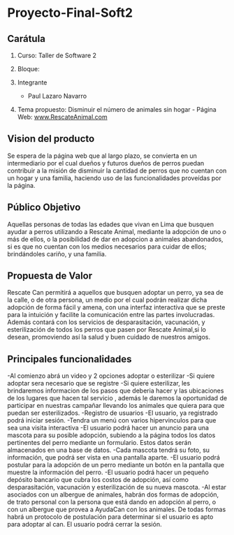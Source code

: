 # Proyecto-Final-Soft2
## Carátula
1. Curso: Taller de Software 2               
2. Bloque: 

3. Integrante
   - Paul Lazaro Navarro 
  
   
4. Tema propuesto: Disminuir el número de animales sin hogar - Página Web: www.RescateAnimal.com           

## Vision del producto 
Se espera de la página web que al largo plazo, se convierta en un intermediario por el cual dueños y futuros dueños de perros puedan contribuir a la misión de disminuir la cantidad de perros que no cuentan con un hogar y una familia, haciendo uso de las funcionalidades proveídas por la página.

## Público Objetivo 
Aquellas personas de todas las edades que vivan en Lima que busquen ayudar a perros utilizando a Rescate Animal, mediante la adopción de uno o más de ellos, o la posibilidad de dar en adopcion a animales abandonados, si es que no cuentan con los medios necesarios para cuidar de ellos; brindándoles cariño, y una familia.

## Propuesta de Valor
Rescate Can permitirá a aquellos que busquen adoptar un perro, ya sea de la calle, o de otra persona, un medio por el cual podrán realizar dicha adopción de forma fácil y amena, con una interfaz interactiva que se preste para la intuición y facilite la comunicación entre las partes involucradas. Además contará con los servicios de desparasitación, vacunación, y esterilización de todos los perros que pasen por Rescate Animal,si lo desean, promoviendo así la salud y buen cuidado de nuestros amigos. 

## Principales funcionalidades
-Al comienzo abrá un video y 2 opciones adoptar o esterilizar
-Si quiere adoptar sera necesario que se registre
-Si quiere esterilizar, les brindaremos informacion de los pasos que deberia hacer y las ubicaciones de los lugares que hacen tal servicio , además le daremos la oportunidad de participar en nuestras campañar llevando los animales que quiera para que puedan ser esterilizados.
-Registro de usuarios
-El usuario, ya registrado podrá iniciar sesión.
-Tendra un menú con varios hipervinculos para que sea una visita interactiva
-El usuario podrá hacer un anuncio para una mascota para su posible adopción, subiendo a la página todos los datos pertinentes del perro mediante un formulario. Estos datos serán almacenados en una base de datos.
-Cada mascota tendrá su foto, su información, que podrá ser vista en una pantalla aparte.
-El usuario podrá postular para la adopción de un perro mediante un botón en la pantalla que muestre la información del perro.
-El usuario podrá hacer un pequeño depósito bancario que cubra los costos de adopción, así como desparasitación, vacunación y esterilización de su nueva mascota.
-Al estar asociados con un albergue de animales, habrán dos formas de adopción, de trato personal con la persona que está dando en adopción al perro, o con un albergue que provea a AyudaCan con los animales. De todas formas habrá un protocolo de postulación para determinar si el usuario es apto para adoptar al can.
El usuario podrá cerrar la sesión.
